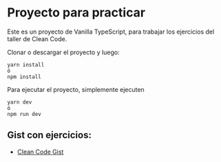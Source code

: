 # Proyecto para practicar

Este es un proyecto de Vanilla TypeScript, para trabajar los ejercicios del taller de Clean Code.

Clonar o descargar el proyecto y luego:

```
yarn install
ó
npm install
```

Para ejecutar el proyecto, simplemente ejecuten
```
yarn dev
ó
npm run dev
```

## Gist con ejercicios:
* [Clean Code Gist](https://gist.github.com/jgdiaz19/e49a1bfa1d05e818d240f3bd3d61f1db)